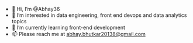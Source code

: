 - 👋 Hi, I’m @Abhay36
- 👀 I’m interested in data engineering, front end devops and data analytics topics
- 🌱 I’m currently learning front-end development 
- 📫 Please reach me at abhay.bhutkar20138@gmail.com

<!---
Abhay36/Abhay36 is a ✨ special ✨ repository because its `README.md` (this file) appears on your GitHub profile.
You can click the Preview link to take a look at your changes.
--->
